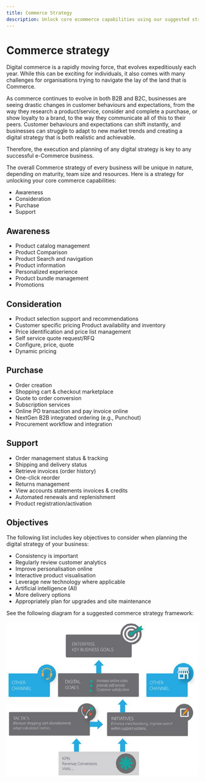 ```yaml
---
title: Commerce Strategy
description: Unlock core ecommerce capabilities using our suggested strategy framework.
---
```


# Commerce strategy

Digital commerce is a rapidly moving force, that evolves expeditiously each year. While this can be exciting for individuals, it also comes with many challenges for organisations trying to navigate the lay of the land that is Commerce.

As commerce continues to evolve in both B2B and B2C, businesses are seeing drastic changes in customer behaviours and expectations, from the way they research a product/service, consider and complete a purchase, or show loyalty to a brand, to the way they communicate all of this to their peers. Customer behaviours and expectations can shift instantly, and businesses can struggle to adapt to new market trends and creating a digital strategy that is both realistic and achievable.

Therefore, the execution and planning of any digital strategy is key to any successful e-Commerce business.

The overall Commerce strategy of every business will be unique in nature, depending on maturity, team size and resources. Here is a strategy for unlocking your core commerce capabilities:

- Awareness
- Consideration
- Purchase
- Support

## Awareness

- Product catalog management
- Product Comparison
- Product Search and navigation
- Product information
- Personalized experience
- Product bundle management
- Promotions

## Consideration

- Product selection support and recommendations
- Customer specific pricing Product availability and inventory
- Price identification and price list management
- Self service quote request/RFQ
- Configure, price, quote
- Dynamic pricing

## Purchase

- Order creation
- Shopping cart & checkout marketplace
- Quote to order conversion
- Subscription services
- Online PO transaction and pay invoice online
- NextGen B2B integrated ordering (e.g., Punchout)
- Procurement workflow and integration

## Support

- Order management status & tracking
- Shipping and delivery status
- Retrieve invoices (order history)
- One-click reorder
- Returns management
- View accounts statements invoices & credits
- Automated renewals and replenishment
- Product registration/activation

## Objectives

The following list includes key objectives to consider when planning the digital strategy of your business:

- Consistency is important
- Regularly review customer analytics
- Improve personalisation online
- Interactive product visualisation
- Leverage new technology where applicable
- Artificial intelligence (AI)
- More delivery options
- Appropriately plan for upgrades and site maintenance

See the following diagram for a suggested commerce strategy framework:

![Commerce strategy framework diagram](../../assets/playbooks/commerce-strategy-framework.png)
